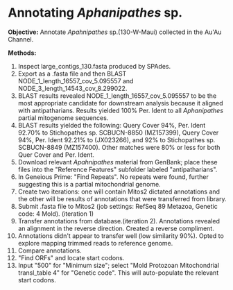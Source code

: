 
# Annotating *Aphanipathes* sp. 

**Objective:** Annotate *Apahnipathes* sp.(130-W-Maui) collected in the Au'Au Channel.

**Methods:**

1. Inspect large_contigs_130.fasta produced by SPAdes.
2. Export as a .fasta file and then BLAST NODE_1_length_16557_cov_5.095557 and NODE_3_length_14543_cov_8.299022.
3. BLAST results revealed NODE_1_length_16557_cov_5.095557 to be the most appropriate candidate for downstream analysis because it aligned with antipatharians. Results yielded 100% Per. Ident to all *Aphanipathes* partial mitogenome sequences.
4. BLAST results yielded the following: Query Cover 94%, Per. Ident 92.70% to Stichopathes sp. SCBUCN-8850 (MZ157399), Query Cover 94%, Per. Ident 92.21% to (JX023266), and 92% to Stichopathes sp. SCBUCN-8849 (MZ157400). Other matches were 80% or less for both Quer Cover and Per. Ident.
5. Download relevant *Apahnipathes* material from GenBank; place these files into the "Reference Features" subfolder labeled "antipatharians".
6. In Geneious Prime: "Find Repeats". No repeats were found, further suggesting this is a partial mitochondrial genome.
7. Create two iterations: one will contain Mitos2 dictated annotations and the other will be results of annotations that were transferred from library.
8. Submit .fasta file to Mitos2 (job settings: RefSeq 89 Metazoa, Genetic code: 4 Mold). (iteration 1)
9. Transfer annotations from database.(iteration 2). Annotations revealed an alignment in the reverse direction. Created a reverse compliment.
10. Annotations didn't appear to transfer well (low similarity 90%). Opted to explore mapping trimmed reads to reference genome.
11. Compare annotations.
12. "Find ORFs" and locate start codons.
13. Input "500" for "Minimum size"; select "Mold Protozoan Mitochondrial transl_table 4" for "Genetic code". This will auto-populate the relevant start codons.
